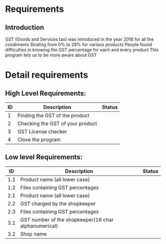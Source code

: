 # Requirements
## Introduction
GST (Goods and Services tax) was introduced in the year 2018 for all the condiments 
Strating from 0% to 28% for various products 
People found difficulties in knowing the GST percentage for each and every product
This program lets us to be more aware about GST



# Detail requirements
## High Level Requirements:

ID    | Description                                 | Status
------| --------------------------------------------| -------
1     |       Finding the GST of the product        |
2     |      Checking the GST of your product       |
3     |           GST License checker               |
4     |             Close the program               |


##  Low level Requirements:

ID    | Description                                          | Status
----- | ---------------------------------------------------- | -------
1.1   | Product name (all lower case)                        |
1.2   | Files containing GST percentages                     |
2.1   | Product name (all lower case)                        |
2.2   | GST charged by the shopkeeper                        |
2.3   | Files containing GST percentages                     |
3.1   | GST number of the shopkeeper(16 char alphanumerical) |
3.2   | Shop name                                            |



